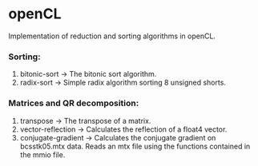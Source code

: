 # openCL
Implementation of reduction and sorting algorithms in openCL.

### Sorting:
1) bitonic-sort -> The bitonic sort algorithm.
2) radix-sort -> Simple radix algorithm sorting 8 unsigned shorts.

### Matrices and QR decomposition: 
1) transpose -> The transpose of a matrix.
2) vector-reflection -> Calculates the reflection of a float4 vector.
3) conjugate-gradient -> Calculates the conjugate gradient on bcsstk05.mtx data. Reads an mtx file using the functions contained in the mmio file. 
